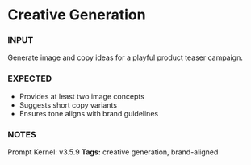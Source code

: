 # Creative Generation
<!-- markdownlint-disable MD001 -->

### INPUT
Generate image and copy ideas for a playful product teaser campaign.

### EXPECTED
- Provides at least two image concepts
- Suggests short copy variants
- Ensures tone aligns with brand guidelines

### NOTES
Prompt Kernel: v3.5.9
**Tags:** creative generation, brand-aligned
